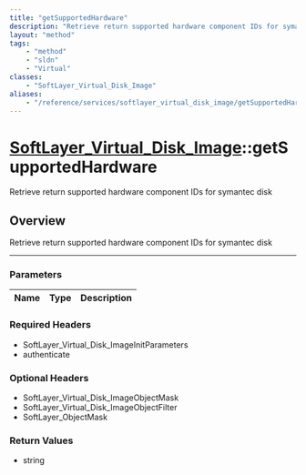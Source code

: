```yaml
---
title: "getSupportedHardware"
description: "Retrieve return supported hardware component IDs for symantec disk"
layout: "method"
tags:
    - "method"
    - "sldn"
    - "Virtual"
classes:
    - "SoftLayer_Virtual_Disk_Image"
aliases:
    - "/reference/services/softlayer_virtual_disk_image/getSupportedHardware"
---
```

# [SoftLayer_Virtual_Disk_Image](/reference/services/SoftLayer_Virtual_Disk_Image)::getSupportedHardware


Retrieve return supported hardware component IDs for symantec disk


## Overview 
Retrieve return supported hardware component IDs for symantec disk

-----

### Parameters 
|Name | Type | Description |
| --- | --- | --- |


### Required Headers
* SoftLayer_Virtual_Disk_ImageInitParameters
* authenticate


### Optional Headers
* SoftLayer_Virtual_Disk_ImageObjectMask
* SoftLayer_Virtual_Disk_ImageObjectFilter
* SoftLayer_ObjectMask

### Return Values
* string





